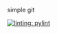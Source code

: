 simple git

[![linting: pylint](https://img.shields.io/badge/linting-pylint-yellowgreen)](https://github.com/pylint-dev/pylint)